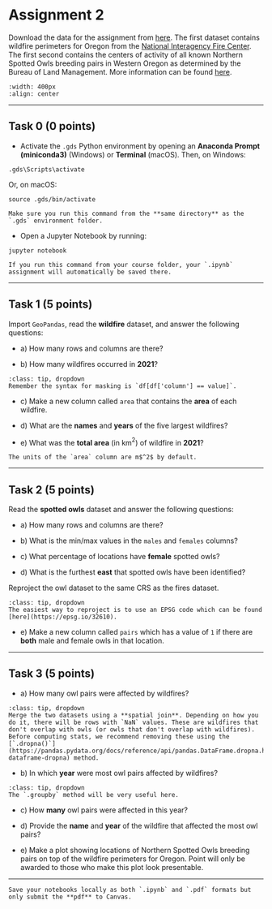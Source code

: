 # Assignment 2

Download the data for the assignment from [here](https://prodduke-my.sharepoint.com/:f:/g/personal/jr555_duke_edu/EgUge3wFlWdDrfElkgb_josBYztMBgmbJ5W8Uti0MiNU9w?e=aXtxc7). The first dataset contains wildfire perimeters for Oregon from the [National Interagency Fire Center](https://data-nifc.opendata.arcgis.com/search?tags=Category%2Chistoric_wildlandfire_opendata). The first second contains the centers of activity of all known Northern Spotted Owls breeding pairs in Western Oregon as determined by the Bureau of Land Management. More information can be found [here](https://databasin.org/datasets/18c5edbd64c7497aa17a369fbab6f4ac/). 

```{image} images/spotted_owl.jpg
:width: 400px
:align: center
```
*****************************

## Task 0 (0 points)

* Activate the `.gds` Python environment by opening an **Anaconda Prompt (miniconda3)** (Windows) or **Terminal** (macOS). Then, on Windows:

```
.gds\Scripts\activate
```

Or, on macOS:

```
source .gds/bin/activate
```

```{note}
Make sure you run this command from the **same directory** as the `.gds` environment folder.
```

* Open a Jupyter Notebook by running:

```
jupyter notebook
```

```{note}
If you run this command from your course folder, your `.ipynb` assignment will automatically be saved there.
```

*****************************

## Task 1 (5 points)

Import `GeoPandas`, read the **wildfire** dataset, and answer the following questions:

* a) How many rows and columns are there?

* b) How many wildfires occurred in **2021**?

```{admonition} Click to reveal hint
:class: tip, dropdown
Remember the syntax for masking is `df[df['column'] == value]`.
```

* c) Make a new column called `area` that contains the **area** of each wildfire.

* d) What are the **names** and **years** of the five largest wildfires? 

* e) What was the **total area** (in km$^2$) of wildfire in **2021**?

```{note}
The units of the `area` column are m$^2$ by default.
```

*****************************

## Task 2 (5 points)

Read the **spotted owls** dataset and answer the following questions:

* a) How many rows and columns are there?

* b) What is the min/max values in the `males` and `females` columns?

* c) What percentage of locations have **female** spotted owls?

* d) What is the furthest **east** that spotted owls have been identified?

Reproject the owl dataset to the same CRS as the fires dataset. 

```{admonition} Click to reveal hint
:class: tip, dropdown
The easiest way to reproject is to use an EPSG code which can be found [here](https://epsg.io/32610).
```

* e) Make a new column called `pairs` which has a value of `1` if there are **both** male and female owls in that location. 

*****************************

## Task 3 (5 points)

* a) How many owl pairs were affected by wildfires?

```{admonition} Click to reveal hint
:class: tip, dropdown
Merge the two datasets using a **spatial join**. Depending on how you do it, there will be rows with `NaN` values. These are wildfires that don't overlap with owls (or owls that don't overlap with wildfires). Before computing stats, we recommend removing these using the [`.dropna()`](https://pandas.pydata.org/docs/reference/api/pandas.DataFrame.dropna.html#pandas-dataframe-dropna) method.
```

* b) In which **year** were most owl pairs affected by wildfires?

```{admonition} Click to reveal hint
:class: tip, dropdown
The `.groupby` method will be very useful here. 
```

* c) How **many** owl pairs were affected in this year?

* d) Provide the **name** and **year** of the wildfire that affected the most owl pairs?

* e) Make a plot showing locations of Northern Spotted Owls breeding pairs on top of the wildfire perimeters for Oregon. Point will only be awarded to those who make this plot look presentable. 

*****************************


```{important}
Save your notebooks locally as both `.ipynb` and `.pdf` formats but only submit the **pdf** to Canvas.
```
















